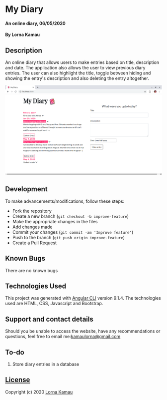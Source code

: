 # My Diary
#### An online diary, 06/05/2020
#### By Lorna Kamau

## Description
An online diary that allows users to make entries based on title, description and date. The application also allows the user to view previous diary entries. The user can also highlight the title, toggle between hiding and showing the entry's description and also deleting the entry altogether.

![landing](src/assets/images/landing.png)

## Development
To make advancements/modifications, follow these steps:

- Fork the repository
- Create a new branch (`git checkout -b improve-feature`)
- Make the appropriate changes in the files
- Add changes made
- Commit your changes (`git commit -am 'Improve feature'`)
- Push to the branch (`git push origin improve-feature`)
- Create a Pull Request 

## Known Bugs

There are no known bugs

## Technologies Used

This project was generated with [Angular CLI](https://github.com/angular/angular-cli) version 9.1.4.
The technologies used are HTML, CSS, Javascript and Bootstrap.

## Support and contact details

Should you be unable to access the website, have any recommendations or questions, feel free to email me:[kamaulorna@gmail.com](mailto:kamaulorna@gmail.com)

## To-do
1. Store diary entries in a database

## [License](https://github.com/lornakamau/diary/blob/master/LICENSE.md)

Copyright (c) 2020 [Lorna Kamau](https://github.com/lornakamau)  